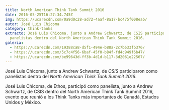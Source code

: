 ```yaml
---
title: North American Think Tank Summit 2016
date: 2016-05-25T16:27:34.745Z
img: https://ucarecdn.com/0a9d0c28-ad72-4aaf-8a17-bc475f008eab/
autor: José Luis Chicoma
category: think-tanks
extracto: José Luis Chicoma, junto a Andrew Schwartz, de CSIS participaron como
  panelistas dentro del North American Think Tank Summit 2016.
galeria:
  - https://ucarecdn.com/19388ca8-d5f1-494e-b88a-2c7b533fb376/
  - https://ucarecdn.com/5c7c4f56-6baf-45f0-b84f-fd4c949f6b47/
  - https://ucarecdn.com/be99643d-ff3b-4d1d-b117-3d2061e22567/
---
```

José Luis Chicoma, junto a Andrew Schwartz, de *CSIS* participaron como panelistas dentro del *North American Think Tank Summit 2016*.

José Luis Chicoma, de Ethos, participó como panelista, junto a Andrew Schwartz, de CSIS dentro del North American Think Tank Summit 2016, evento que reunió a los Think Tanks más importantes de Canadá, Estados Unidos y México.